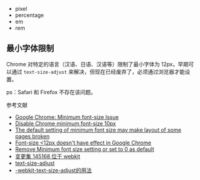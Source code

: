 - pixel
- percentage
- em
- rem

## 最小字体限制

Chrome 对特定的语言（汉语、日语、汉语等）限制了最小字体为 12px，早期可以通过 `text-size-adjust` 来解决，但现在已经废弃了，必须通过浏览器才能设置。

ps：Safari 和 Firefox 不存在该问题。

参考文献

- [Google Chrome: Minimum font-size Issue](https://www.fyianlai.com/2012/01/google-chrome-minimum-font-size-issue/)
- [Disable Chrome minimum font-size 10px](https://stackoverflow.com/questions/21302069/disable-chrome-minimum-font-size-10px)
- [The default setting of minimum font size may make layout of some pages broken](https://bugs.chromium.org/p/chromium/issues/detail?id=36429)
- [Font-size <12px doesn't have effect in Google Chrome](https://stackoverflow.com/questions/2295095/font-size-12px-doesnt-have-effect-in-google-chrome)
- [Remove Minimum font size setting or set to 0 as default ](https://github.com/brave/brave-browser/issues/5510)
- [变更集 145168 位于 webkit](https://trac.webkit.org/changeset/145168/webkit)
- [text-size-adjust](https://developer.mozilla.org/en-US/docs/Web/CSS/text-size-adjust)
- [-webkit-text-size-adjust的用法](https://juejin.cn/post/6960559693127221255)

## 
